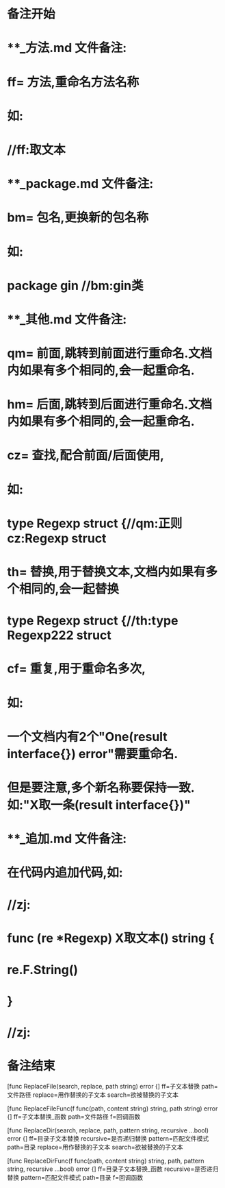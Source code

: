# 备注开始
# **_方法.md 文件备注:
# ff= 方法,重命名方法名称
# 如:
# //ff:取文本

# **_package.md 文件备注:
# bm= 包名,更换新的包名称 
# 如: 
# package gin //bm:gin类

# **_其他.md 文件备注:
# qm= 前面,跳转到前面进行重命名.文档内如果有多个相同的,会一起重命名.
# hm= 后面,跳转到后面进行重命名.文档内如果有多个相同的,会一起重命名.
# cz= 查找,配合前面/后面使用,
# 如:
# type Regexp struct {//qm:正则 cz:Regexp struct
#
# th= 替换,用于替换文本,文档内如果有多个相同的,会一起替换
# type Regexp struct {//th:type Regexp222 struct
#
# cf= 重复,用于重命名多次,
# 如: 
# 一个文档内有2个"One(result interface{}) error"需要重命名.
# 但是要注意,多个新名称要保持一致. 如:"X取一条(result interface{})"

# **_追加.md 文件备注:
# 在代码内追加代码,如:
# //zj:
# func (re *Regexp) X取文本() string { 
#    re.F.String()
# }
# //zj:
# 备注结束

[func ReplaceFile(search, replace, path string) error {]
ff=子文本替换
path=文件路径
replace=用作替换的子文本
search=欲被替换的子文本

[func ReplaceFileFunc(f func(path, content string) string, path string) error {]
ff=子文本替换_函数
path=文件路径
f=回调函数

[func ReplaceDir(search, replace, path, pattern string, recursive ...bool) error {]
ff=目录子文本替换
recursive=是否递归替换
pattern=匹配文件模式
path=目录
replace=用作替换的子文本
search=欲被替换的子文本

[func ReplaceDirFunc(f func(path, content string) string, path, pattern string, recursive ...bool) error {]
ff=目录子文本替换_函数
recursive=是否递归替换
pattern=匹配文件模式
path=目录
f=回调函数
